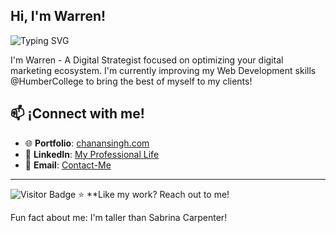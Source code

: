 ## Hi, I'm Warren!
![Typing SVG](https://readme-typing-svg.herokuapp.com?font=Fira+Code&size=22&pause=1000&color=64FFDA&width=435&lines=Digital+Strategist;+10%2B+years+in+marketing;Future+Web+Developer)

</td>
<td width="50%">
  
I'm Warren - A Digital Strategist focused on optimizing your digital marketing ecosystem. I'm currently improving my Web Development skills @HumberCollege to bring the best of myself to my clients!

</td>
</tr>
</table>

## 📫 ¡Connect with me!

- 🌐 **Portfolio**: [chanansingh.com](https://chanansingh.com)
- 💼 **LinkedIn**: [My Professional Life](https://www.linkedin.com/in/warrenchanansingh/)
- 📧 **Email**: [Contact-Me](mailto:warren.chanansingh@hotmail.com)

---

![Visitor Badge](https://visitor-badge.laobi.icu/badge?page_id=zabocaman.zabocaman) ⭐️ **Like my work? Reach out to me!


Fun fact about me: I'm taller than Sabrina Carpenter!

<!--
**zabocaman/zabocaman** is a ✨ _special_ ✨ repository because its `README.md` (this file) appears on your GitHub profile.

Here are some ideas to get you started:

- 🔭 I’m currently working on ...
- 🌱 I’m currently learning ...
- 👯 I’m looking to collaborate on ...
- 🤔 I’m looking for help with ...
- 💬 Ask me about ...
- 📫 How to reach me: ...
- 😄 Pronouns: ...
- ⚡ Fun fact: ...
-->
